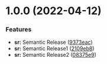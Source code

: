 # 1.0.0 (2022-04-12)


### Features

* **sr:** Semantic Release ([9373eac](https://github.com/gauravkhurana97/Semantic-Release/commit/9373eac0a8af72d3ed2a4b84b6a8a1db90b7d9d6))
* **sr:** Semantic Release1 ([2109eb8](https://github.com/gauravkhurana97/Semantic-Release/commit/2109eb81fe925a59dae2ea5f246471113f69b7f3))
* **sr:** Semantic Release2 ([08375e9](https://github.com/gauravkhurana97/Semantic-Release/commit/08375e99b9e852ae65b60178c8357153453579b7))
